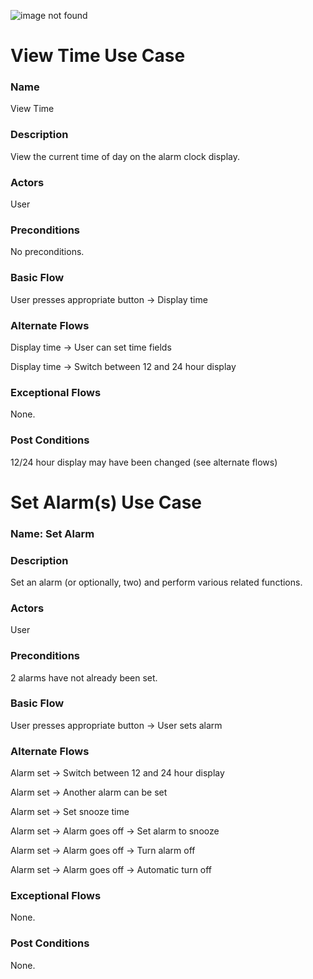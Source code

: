 
![image not found](https://github.com/connor-penrod/_se_clock_usecase/blob/master/00UseCaseDiagram.png "Use Case Diagram")

# View Time Use Case
### Name
View Time
### Description
View the current time of day on the alarm clock display.
### Actors
User
### Preconditions
No preconditions.
### Basic Flow
User presses appropriate button -> Display time
### Alternate Flows
Display time -> User can set time fields

Display time -> Switch between 12 and 24 hour display
### Exceptional Flows
None.
### Post Conditions
12/24 hour display may have been changed (see alternate flows)

# Set Alarm(s) Use Case
### Name: Set Alarm
### Description
Set an alarm (or optionally, two) and perform various related functions.
### Actors
User
### Preconditions
2 alarms have not already been set.
### Basic Flow
User presses appropriate button -> User sets alarm
### Alternate Flows
Alarm set -> Switch between 12 and 24 hour display

Alarm set -> Another alarm can be set

Alarm set -> Set snooze time

Alarm set -> Alarm goes off -> Set alarm to snooze

Alarm set -> Alarm goes off -> Turn alarm off

Alarm set -> Alarm goes off -> Automatic turn off

### Exceptional Flows
None.
### Post Conditions
None.
